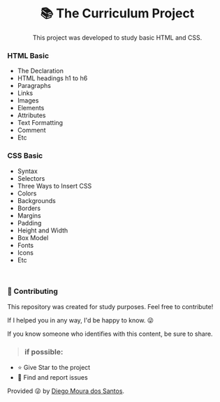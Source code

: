 <h1 align="center"> 📚 The Curriculum Project </h1>

<p align="center">This project was developed to study basic HTML and CSS.</p>

<h3> HTML Basic</h3>
<ul>
    <li>The <!DOCTYPE> Declaration</li>
    <li>HTML headings h1 to h6 </li>
    <li>Paragraphs</li>
    <li>Links</li>
    <li>Images </li>
    <li>Elements</li>
    <li>Attributes </li>
    <li>Text Formatting</li>
    <li>Comment </li>
    <li>Etc</li>
</ul>
<h3> CSS Basic</h3>
<ul>
    <li>Syntax</li>
    <li>Selectors </li>
    <li>Three Ways to Insert CSS</li>
    <li>Colors</li>
    <li>Backgrounds</li>
    <li>Borders</li>
    <li>Margins </li>
    <li>Padding</li>
    <li>Height and Width</li>
    <li>Box Model</li>
    <li>Fonts</li>
    <li>Icons</li>
    <li>Etc</li>
</ul></br>
<h3> 🤝 Contributing </h3>
<p>
This repository was created for study purposes. Feel free to contribute!

If I helped you in any way, I'd be happy to know. 😜

If you know someone who identifies with this content, be sure to share.

</p>

> <h3>if possible:</h3>

- ⭐️ Give Star to the project
- 🐛 Find and report issues
</p>

Provided 😜 by [Diego Moura dos Santos](https://www.linkedin.com/in/diegomouradossantos/).
